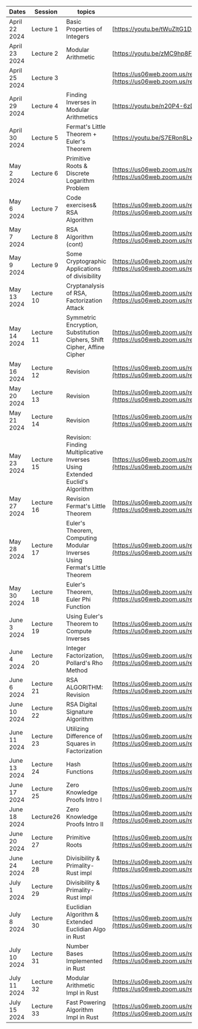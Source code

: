 |Dates|Session|topics|Recording Link|
|---|---|---|---|
|April 22 2024|Lecture 1|Basic Properties of Integers	|[https://youtu.be/tWuZltG1De8?si=O2wbMcbdcmBoDaB5](https://youtu.be/tWuZltG1De8?si=O2wbMcbdcmBoDaB5)|
|April 23 2024|Lecture 2|Modular Arithmetic	|[https://youtu.be/zMC9hp8FPnU?si=EGCFJmbWScizQVNt](https://youtu.be/zMC9hp8FPnU?si=EGCFJmbWScizQVNt)|
|April 25 2024|Lecture 3|	|[https://us06web.zoom.us/rec/share/jgmNs27Rhx-TyLCQpaBzXc4kbDAzdJ2oC45_VG4YkmN5No2SObzDf-hI7PDXJlEi.dqoFOd92ev534tPy](https://us06web.zoom.us/rec/share/jgmNs27Rhx-TyLCQpaBzXc4kbDAzdJ2oC45_VG4YkmN5No2SObzDf-hI7PDXJlEi.dqoFOd92ev534tPy)|
|April 29 2024|Lecture 4|Finding Inverses in Modular Arithmetics	|[https://youtu.be/n20P4-6zDQo?si=gj93d0MEfDsSlgqL](https://youtu.be/n20P4-6zDQo?si=gj93d0MEfDsSlgqL)|
|April 30 2024|Lecture 5|Fermat's Little Theorem + Euler's Theorem	|[https://youtu.be/S7ERon8Lxd8?si=P4ODedk7wBP7pmAU](https://youtu.be/S7ERon8Lxd8?si=P4ODedk7wBP7pmAU)|
|May 2 2024|Lecture 6|Primitive Roots & Discrete Logarithm Problem	|[https://us06web.zoom.us/rec/share/vBfXHyNUdz3RIWDL66kf9WWSmDmx4HicIutCN8H6rlkmeReq1DvuxjyX0JK-WdP5.kt64bVHac-GobRap](https://us06web.zoom.us/rec/share/vBfXHyNUdz3RIWDL66kf9WWSmDmx4HicIutCN8H6rlkmeReq1DvuxjyX0JK-WdP5.kt64bVHac-GobRap)|
|May 6 2024|Lecture 7|Code exercises& RSA Algorithm	|[https://us06web.zoom.us/rec/share/WOIqFkqVOSHwU98W8RLtOKlGjSkI9YNZb0w0m6lhYSHUH5_pvhLsThyHtdi67vAA.1qQEHkXYKV197RcT](https://us06web.zoom.us/rec/share/WOIqFkqVOSHwU98W8RLtOKlGjSkI9YNZb0w0m6lhYSHUH5_pvhLsThyHtdi67vAA.1qQEHkXYKV197RcT)|
|May 7 2024|Lecture 8|RSA Algorithm (cont)	|[https://us06web.zoom.us/rec/share/Q-GbVwrOgG4LI-_lOlI9b2Um2FMXSJSRrhYZABq10o7UhAAW6NUPJDjjNlKI4oI2.-t2OrLAqYE06ZlcR](https://us06web.zoom.us/rec/share/Q-GbVwrOgG4LI-_lOlI9b2Um2FMXSJSRrhYZABq10o7UhAAW6NUPJDjjNlKI4oI2.-t2OrLAqYE06ZlcR)|
|May 9 2024|Lecture 9|Some Cryptographic Applications of divisibility	|[https://us06web.zoom.us/rec/share/zRLQcDWIdyBVhkyXpA5c-ywrtR2ulIJ4SIm8RMNRWCjOFImOYy7KAAD1ICBmxetu.RlXbuVCBMZeVDHIO](https://us06web.zoom.us/rec/share/zRLQcDWIdyBVhkyXpA5c-ywrtR2ulIJ4SIm8RMNRWCjOFImOYy7KAAD1ICBmxetu.RlXbuVCBMZeVDHIO)|
|May 13 2024|Lecture 10|Cryptanalysis of RSA, Factorization Attack	|[https://us06web.zoom.us/rec/share/-elG2pdEpcU5bq0j8ubxVn6jfGXHJCaOzmGjI98gZp6shvUGEi2ommfKour6zRYI.J0VdS6r024hUgI6U](https://us06web.zoom.us/rec/share/-elG2pdEpcU5bq0j8ubxVn6jfGXHJCaOzmGjI98gZp6shvUGEi2ommfKour6zRYI.J0VdS6r024hUgI6U)|
|May 14 2024|Lecture 11|Symmetric Encryption, Substitution Ciphers, Shift Cipher, Affine Cipher	|[https://us06web.zoom.us/rec/share/IJIHWJfg-V2eYz7qL71Wl1BQVFCCb0wiSlZhn9v-l3TxZIsfRSyAiiaVY3Z5tfCV.O-Wn91zpLCGNh5Cm](https://us06web.zoom.us/rec/share/IJIHWJfg-V2eYz7qL71Wl1BQVFCCb0wiSlZhn9v-l3TxZIsfRSyAiiaVY3Z5tfCV.O-Wn91zpLCGNh5Cm)|
|May 16 2024|Lecture 12|Revision	|[https://us06web.zoom.us/rec/share/aUsBN7jedmUSjoQH1NTjco_U-I2qmMy6SUCMRgdgGULQ4lsyQ3_Pnh1f6vzujLsv.vVfpEWjnVsTqgyir](https://us06web.zoom.us/rec/share/aUsBN7jedmUSjoQH1NTjco_U-I2qmMy6SUCMRgdgGULQ4lsyQ3_Pnh1f6vzujLsv.vVfpEWjnVsTqgyir)|
|May 20 2024|Lecture 13|Revision	|[https://us06web.zoom.us/rec/share/OrYTkyRGwxHt5ozD0nnQ1dYTiMDBRV4bwXyzmY3gajZjXBQ2Su4DKQcmTA8XCQc4.dwCqTS8IERAzxg1X](https://us06web.zoom.us/rec/share/OrYTkyRGwxHt5ozD0nnQ1dYTiMDBRV4bwXyzmY3gajZjXBQ2Su4DKQcmTA8XCQc4.dwCqTS8IERAzxg1X)|
|May 21 2024|Lecture 14|Revision	|[https://us06web.zoom.us/rec/share/ts1Zm_FpeGz-WNEdYGtCfcUMnZG_9mlFcvyEa4UG_CNaaGvLLV8jS1A8rwfeQPgM.2QJnEfqIJDSQ-hiE](https://us06web.zoom.us/rec/share/ts1Zm_FpeGz-WNEdYGtCfcUMnZG_9mlFcvyEa4UG_CNaaGvLLV8jS1A8rwfeQPgM.2QJnEfqIJDSQ-hiE)|
|May 23 2024|Lecture 15|Revision: Finding Multiplicative Inverses Using Extended Euclid's Algorithm	|[https://us06web.zoom.us/rec/share/FhW_254IXO1TPl8S0QTPvOTYmvdwMEnB8LRz78abaRb76XWMJVZJFMYzhQaXpZbZ.tAVF21PGvpSShV5w](https://us06web.zoom.us/rec/share/FhW_254IXO1TPl8S0QTPvOTYmvdwMEnB8LRz78abaRb76XWMJVZJFMYzhQaXpZbZ.tAVF21PGvpSShV5w)|
|May 27 2024|Lecture 16|Revision Fermat's Little Theorem 	|[https://us06web.zoom.us/rec/share/sbFyd8kfBGrQciRYtJlzrdYmck0Ja1e-Qm7ryXPnWvSFhi6b5SFZgTEUpCsJ-npW.aK_tMPWparKAZJkg](https://us06web.zoom.us/rec/share/sbFyd8kfBGrQciRYtJlzrdYmck0Ja1e-Qm7ryXPnWvSFhi6b5SFZgTEUpCsJ-npW.aK_tMPWparKAZJkg)|
|May 28 2024|Lecture 17|Euler's Theorem, Computing Modular Inverses Using Fermat's Little Theorem	|[https://us06web.zoom.us/rec/share/vjFmUw9isEqfeXmq4ofkMgkyCSOAtg16sOy5wxDykgF6lFw581TAaS_Jtgc67hN6.aizhNfgWth8hy-Kt](https://us06web.zoom.us/rec/share/vjFmUw9isEqfeXmq4ofkMgkyCSOAtg16sOy5wxDykgF6lFw581TAaS_Jtgc67hN6.aizhNfgWth8hy-Kt)|
|May 30 2024|Lecture 18|Euler's Theorem, Euler Phi Function	|[https://us06web.zoom.us/rec/share/pF90e2b_KOQUqQp_A5sbKkuX2O8OeXWCwQBsvG1BHzpTfkGT6rc9NueBi6c-qgKO.bbZTrKKjF7GOajpc](https://us06web.zoom.us/rec/share/pF90e2b_KOQUqQp_A5sbKkuX2O8OeXWCwQBsvG1BHzpTfkGT6rc9NueBi6c-qgKO.bbZTrKKjF7GOajpc)|
|June 3 2024|Lecture 19|Using Euler's Theorem to Compute Inverses	|[https://us06web.zoom.us/rec/share/IcNeEXHeUSKRK3QV9af9O4OMxfOl6xF92PinpHjFFrV1Yulvnf7oAq0RYMgEjchS.gcf2E8Z38WcTXqJf](https://us06web.zoom.us/rec/share/IcNeEXHeUSKRK3QV9af9O4OMxfOl6xF92PinpHjFFrV1Yulvnf7oAq0RYMgEjchS.gcf2E8Z38WcTXqJf)|
|June 4 2024|Lecture 20|Integer Factorization, Pollard's Rho Method	|[https://us06web.zoom.us/rec/share/Q55LjNKXNAcSqxlePjtRr8zkeYZKGZGIR_o1ehNoP9K_H2q1bcSGqmKosqUkACGs.ffNky8zvMNjz28J4](https://us06web.zoom.us/rec/share/Q55LjNKXNAcSqxlePjtRr8zkeYZKGZGIR_o1ehNoP9K_H2q1bcSGqmKosqUkACGs.ffNky8zvMNjz28J4)|
|June 6 2024|Lecture 21|RSA ALGORITHM: Revision	|[https://us06web.zoom.us/rec/share/Oku7uPn4aBaqfVGoGtFfYrwMJZf5MwJ5SG4EsHMbGVe_Tt5s2h6lQrUH4WqvWLx5.ijmlpsYetxWA6041](https://us06web.zoom.us/rec/share/Oku7uPn4aBaqfVGoGtFfYrwMJZf5MwJ5SG4EsHMbGVe_Tt5s2h6lQrUH4WqvWLx5.ijmlpsYetxWA6041)|
|June 10 2024|Lecture 22|RSA Digital Signature Algorithm	|[https://us06web.zoom.us/rec/share/xKhAHlSii6QnAwZF_jgF8QhOeSQQkpr6vqPOR-a9yF9qB5awbQFV2cToZRmQJUe7.5G8pTRMFWPLkMiLT](https://us06web.zoom.us/rec/share/xKhAHlSii6QnAwZF_jgF8QhOeSQQkpr6vqPOR-a9yF9qB5awbQFV2cToZRmQJUe7.5G8pTRMFWPLkMiLT)|
|June 11 2024|Lecture 23|Utilizing Difference of Squares in Factorization	|[https://us06web.zoom.us/rec/share/hQxvDeR70Nrk6ISMIBR14Zr0qeq5Oe5BTQniIL_80ESHmxQ-u-hO0DvK8nI2d9tn.NpdbMWarRUUSeSqI](https://us06web.zoom.us/rec/share/hQxvDeR70Nrk6ISMIBR14Zr0qeq5Oe5BTQniIL_80ESHmxQ-u-hO0DvK8nI2d9tn.NpdbMWarRUUSeSqI)|
|June 13 2024|Lecture 24|Hash Functions	|[https://us06web.zoom.us/rec/share/lTKXGaKegmoP-UL7m76uTtJ6Je90s-yutM9T7g5sr3ErIQqqeHKcGQEL5BfBcn2h.2CTqu45714Wccr54](https://us06web.zoom.us/rec/share/lTKXGaKegmoP-UL7m76uTtJ6Je90s-yutM9T7g5sr3ErIQqqeHKcGQEL5BfBcn2h.2CTqu45714Wccr54)|
|June 17 2024|Lecture 25|Zero Knowledge Proofs Intro I	|[https://us06web.zoom.us/rec/share/OmqoEMuULE8vuewYlTTmTczkkG34--J0wA1Pb9cEhVSJlxffO74JFsv_-YRXWPGr.nyP4T6GZo_5PzXaP](https://us06web.zoom.us/rec/share/OmqoEMuULE8vuewYlTTmTczkkG34--J0wA1Pb9cEhVSJlxffO74JFsv_-YRXWPGr.nyP4T6GZo_5PzXaP)|
|June 18 2024|Lecture26|Zero Knowledge Proofs Intro  II|[https://us06web.zoom.us/rec/share/0YsaTFgwnWYHWd_6nKB8evmZZT6nakN-kTZ0Sb6nVo-snaduGqDnszodnw0UNEWp.NXFy8mUIT9Nv0zkG](https://us06web.zoom.us/rec/share/0YsaTFgwnWYHWd_6nKB8evmZZT6nakN-kTZ0Sb6nVo-snaduGqDnszodnw0UNEWp.NXFy8mUIT9Nv0zkG)|
|June 20 2024|Lecture 27|Primitive Roots	|[https://us06web.zoom.us/rec/share/zFIEEqk2ijMtIZdNnVbALhBDLCQfVHUiOBzBmPKqH9uhUQWa6HkWKv2eECk-GRAB.SxKSEQ4hdcnm662E](https://us06web.zoom.us/rec/share/zFIEEqk2ijMtIZdNnVbALhBDLCQfVHUiOBzBmPKqH9uhUQWa6HkWKv2eECk-GRAB.SxKSEQ4hdcnm662E)|
|June 24 2024|Lecture 28|Divisibility & Primality- Rust impl	|[https://us06web.zoom.us/rec/share/Wpc_lXcoPQjnOSwRWSKCmvBfBP3zVKCKw6MuaJZEh63tUh6_4x94BoOOa2aE5LR4.TgSMuM394zNT5pXx](https://us06web.zoom.us/rec/share/Wpc_lXcoPQjnOSwRWSKCmvBfBP3zVKCKw6MuaJZEh63tUh6_4x94BoOOa2aE5LR4.TgSMuM394zNT5pXx)|
|July 1 2024|Lecture 29|Divisibility & Primality- Rust impl	|[https://us06web.zoom.us/rec/share/kWQHT7GZaAdb5O3axZMdKNgmIyuiS7iLlQpCtm08xeL99qHzTmMM0uVxYKhrWXfT.r2Cd7XmapfGXF4Cz](https://us06web.zoom.us/rec/share/kWQHT7GZaAdb5O3axZMdKNgmIyuiS7iLlQpCtm08xeL99qHzTmMM0uVxYKhrWXfT.r2Cd7XmapfGXF4Cz)|
|July 8 2024|Lecture 30|Euclidian Algorithm & Extended Euclidian Algo in Rust	|[https://us06web.zoom.us/rec/share/-iB2jiSkrjEJfqJqb-bPCHDveo9icYmPAMf6SxheH8tZzi3dkJkpji2XhlclBTKU.qmLIEa7dzUv868am](https://us06web.zoom.us/rec/share/-iB2jiSkrjEJfqJqb-bPCHDveo9icYmPAMf6SxheH8tZzi3dkJkpji2XhlclBTKU.qmLIEa7dzUv868am)|
|July 10 2024|Lecture 31|Number Bases Implemented in Rust	|[https://us06web.zoom.us/rec/share/Sek7k5nBzi3zxd5g_Tr6V7ycC9gKKt-vf0c7numyzHHxBhwV8ZZzC05GlPa-tYw4.BT8DkqrjFsHHviIv](https://us06web.zoom.us/rec/share/Sek7k5nBzi3zxd5g_Tr6V7ycC9gKKt-vf0c7numyzHHxBhwV8ZZzC05GlPa-tYw4.BT8DkqrjFsHHviIv)|
|July 11 2024|Lecture 32|Modular Arithmetic Impl in Rust	|[https://us06web.zoom.us/rec/share/mrO8RXaLPPGzMBIVAlGRz_HJzGYpERin8aURgFT0FOEZ_SsQUD5HmS4WAi7UiZ03.XvTAE4cPHsbKulyx](https://us06web.zoom.us/rec/share/mrO8RXaLPPGzMBIVAlGRz_HJzGYpERin8aURgFT0FOEZ_SsQUD5HmS4WAi7UiZ03.XvTAE4cPHsbKulyx)|
|July 15 2024|Lecture 33|      Fast Powering Algorithm Impl in Rust	|[https://us06web.zoom.us/rec/share/AnsUt4E6Mc7--1gQnFuYsz02zzkpOtdhwHXu0RHLNR7W0dwogsjZApVWG1sCA8om.U0aom8DtkRxBucic](https://us06web.zoom.us/rec/share/AnsUt4E6Mc7--1gQnFuYsz02zzkpOtdhwHXu0RHLNR7W0dwogsjZApVWG1sCA8om.U0aom8DtkRxBucic)|
